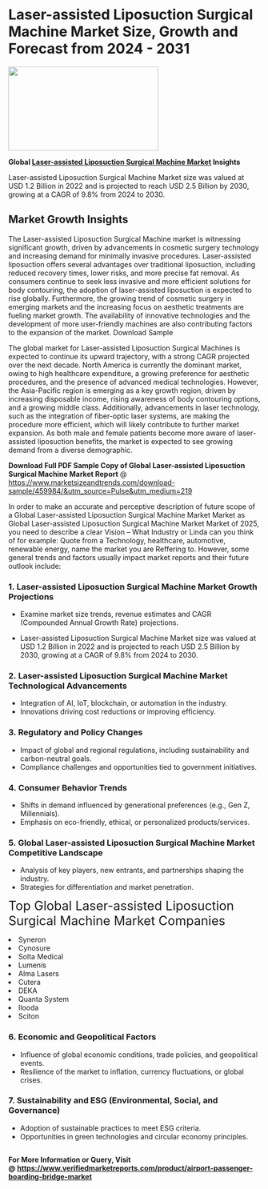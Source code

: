 <H1>Laser-assisted Liposuction Surgical Machine Market Size, Growth and Forecast from 2024 - 2031</H1><img class="aligncenter size-medium wp-image-584254" src="https://thirdeyenews.in/wp-content/uploads/2024/09/Global-Market-Research-300x168.jpeg" alt="" width="300" height="168" /><p><strong>Global&nbsp;<a href="https://www.marketsizeandtrends.com/download-sample/459984/&amp;utm_source=Pulse&amp;utm_medium=219">Laser-assisted Liposuction Surgical Machine Market</a> Insights</strong></p><p>Laser-assisted Liposuction Surgical Machine Market size was valued at USD 1.2 Billion in 2022 and is projected to reach USD 2.5 Billion by 2030, growing at a CAGR of 9.8% from 2024 to 2030.</p><p><h2>Market Growth Insights</h2> <p>The Laser-assisted Liposuction Surgical Machine market is witnessing significant growth, driven by advancements in cosmetic surgery technology and increasing demand for minimally invasive procedures. Laser-assisted liposuction offers several advantages over traditional liposuction, including reduced recovery times, lower risks, and more precise fat removal. As consumers continue to seek less invasive and more efficient solutions for body contouring, the adoption of laser-assisted liposuction is expected to rise globally. Furthermore, the growing trend of cosmetic surgery in emerging markets and the increasing focus on aesthetic treatments are fueling market growth. The availability of innovative technologies and the development of more user-friendly machines are also contributing factors to the expansion of the market. Download Sample </p> <p>The global market for Laser-assisted Liposuction Surgical Machines is expected to continue its upward trajectory, with a strong CAGR projected over the next decade. North America is currently the dominant market, owing to high healthcare expenditure, a growing preference for aesthetic procedures, and the presence of advanced medical technologies. However, the Asia-Pacific region is emerging as a key growth region, driven by increasing disposable income, rising awareness of body contouring options, and a growing middle class. Additionally, advancements in laser technology, such as the integration of fiber-optic laser systems, are making the procedure more efficient, which will likely contribute to further market expansion. As both male and female patients become more aware of laser-assisted liposuction benefits, the market is expected to see growing demand from a diverse demographic. </p><p><span class=""><strong>Download Full PDF Sample Copy of Global Laser-assisted Liposuction Surgical Machine Market Report</strong> @ <a href="https://www.marketsizeandtrends.com/download-sample/459984/&amp;utm_source=Pulse&amp;utm_medium=219" target="_blank">https://www.marketsizeandtrends.com/download-sample/459984/&amp;utm_source=Pulse&amp;utm_medium=219</a></span></p><p>In order to make an accurate and perceptive description of future scope of a Global&nbsp;Laser-assisted Liposuction Surgical Machine Market Market as Global&nbsp;Laser-assisted Liposuction Surgical Machine Market Market of 2025, you need to describe a clear Vision &ndash; What Industry or Linda can you think of for example: Quote from a Technology, healthcare, automotive, renewable energy, name the market you are Reffering to. However, some general trends and factors usually impact market reports and their future outlook include:</p><h3>1.&nbsp;<strong>Laser-assisted Liposuction Surgical Machine Market Growth Projections</strong></h3><ul><li>Examine market size trends, revenue estimates and CAGR (Compounded Annual Growth Rate) projections.</li><li><p>Laser-assisted Liposuction Surgical Machine Market size was valued at USD 1.2 Billion in 2022 and is projected to reach USD 2.5 Billion by 2030, growing at a CAGR of 9.8% from 2024 to 2030.</p></li></ul><h3>2.&nbsp;<strong>Laser-assisted Liposuction Surgical Machine Market Technological Advancements</strong></h3><ul><li>Integration of AI, IoT, blockchain, or automation in the industry.</li><li>Innovations driving cost reductions or improving efficiency.</li></ul><h3>3.&nbsp;<strong>Regulatory and Policy Changes</strong></h3><ul><li>Impact of global and regional regulations, including sustainability and carbon-neutral goals.</li><li>Compliance challenges and opportunities tied to government initiatives.</li></ul><h3>4.&nbsp;<strong>Consumer Behavior Trends</strong></h3><ul><li>Shifts in demand influenced by generational preferences (e.g., Gen Z, Millennials).</li><li>Emphasis on eco-friendly, ethical, or personalized products/services.</li></ul><h3>5.&nbsp;<strong>Global Laser-assisted Liposuction Surgical Machine Market Competitive Landscape</strong></h3><ul><li>Analysis of key players, new entrants, and partnerships shaping the industry.</li><li>Strategies for differentiation and market penetration.</li></ul><p data-pm-slice="1 1 []"><span style="color: inherit; font-family: inherit; font-size: 25px;">Top Global Laser-assisted Liposuction Surgical Machine Market Companies</span></p><div class="" data-test-id=""><p><li>Syneron</li><li> Cynosure</li><li> Solta Medical</li><li> Lumenis</li><li> Alma Lasers</li><li> Cutera</li><li> DEKA</li><li> Quanta System</li><li> Ilooda</li><li> Sciton</li></p></div><h3>6.&nbsp;<strong>Economic and Geopolitical Factors</strong></h3><ul><li>Influence of global economic conditions, trade policies, and geopolitical events.</li><li>Resilience of the market to inflation, currency fluctuations, or global crises.</li></ul><h3>7.&nbsp;<strong>Sustainability and ESG (Environmental, Social, and Governance)</strong></h3><ul><li>Adoption of sustainable practices to meet ESG criteria.</li><li>Opportunities in green technologies and circular economy principles.</li></ul><h2><strong style="font-size: 14px;">For More Information or Query, Visit @&nbsp;</strong><a style="background-color: #ffffff; font-size: 14px;" href="https://www.marketsizeandtrends.com/report/laser-assisted-liposuction-surgical-machine-market/" target="_blank">https://www.verifiedmarketreports.com/product/airport-passenger-boarding-bridge-market</a></h2>
